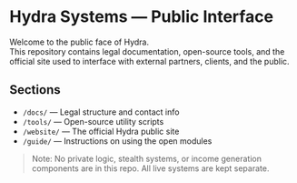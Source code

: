 # Hydra Systems — Public Interface

Welcome to the public face of Hydra.  
This repository contains legal documentation, open-source tools, and the official site used to interface with external partners, clients, and the public.

## Sections

- `/docs/` — Legal structure and contact info  
- `/tools/` — Open-source utility scripts  
- `/website/` — The official Hydra public site  
- `/guide/` — Instructions on using the open modules  

> Note: No private logic, stealth systems, or income generation components are in this repo. All live systems are kept separate.
